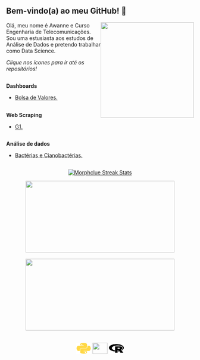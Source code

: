 ## Bem-vindo(a) ao meu GitHub! 🙂

<p>
<img align="right" src="https://media3.giphy.com/media/gbgX4DC8CwCm19ysRS/giphy.gif?cid=790b76112cfb339c8e15f51f17cb984f1b17236500b1a6de&rid=giphy.gif&ct=g" width="250" height="256" />
Olá, meu nome é Awanne e Curso Engenharia de Telecomunicações.
Sou uma estusiasta aos estudos de Análise de Dados e pretendo trabalhar como Data Science.
</p>

 
<i> Clique nos ícones para ir até os repositórios!  </i>

##
<strong>Dashboards</strong>
<a href="https://github.com/AwanneZanca/Dash_BolsaDeValores">
 - Bolsa de Valores.
 </a>


##
<strong>Web Scraping</strong>
<a href="https://github.com/AwanneZanca/WebScraping">
 - G1.
  </a>


##
<strong>Análise de dados</strong>
<a href="https://github.com/AwanneZanca/Analytics">
 - Bactérias e Cianobactérias. 
 </a>

##


  <a href="https://github.com/AwanneZanca/Analytics">
    <p align="center">
    <img title="🔥 Estatísticas" alt="Morphclue Streak Stats" src="http://github-readme-streak-stats.herokuapp.com?user=AwanneZanca&theme=dark"/>
  </a>
                                                                                                   
<a href="https://github.com/AwanneZanca">
  <p align="center"> 
<img src="https://github-readme-stats.vercel.app/api?username=AwanneZanca&show_icons=true&theme=dark&include_all_commits=true&count_private=true"
  height="192px" width="400px"/>
</a>  

<a href="https://github.com/AwanneZanca">
  <p align="center"> 
<img src="https://github-readme-stats.vercel.app/api/top-langs/?username=AwanneZanca&l&langs_count=7&theme=dark"
  height="192px" width="400px"/>
</a>


 ##
 
<p align="center">
  <img height="30" width="40" src="https://raw.githubusercontent.com/devicons/devicon/master/icons/python/python-plain.svg">
   <img   height="30" width="40" src="https://image.flaticon.com/icons/png/512/2772/2772123.png">
  <img   height="30" width="40" src="https://raw.githubusercontent.com/devicons/devicon/master/icons/r/r-plain.svg">
